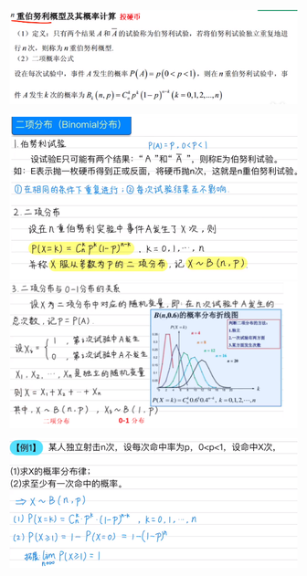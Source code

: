 ![](../photo/Pasted%20image%2020240416121721.png)

![](../photo/Pasted%20image%2020240422173706.png)
![](../photo/Pasted%20image%2020240422174713.png)

![](../photo/Pasted%20image%2020240422174734.png)

